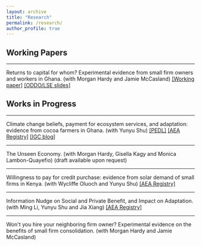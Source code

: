 ```yaml
---
layout: archive
title: "Research"
permalink: /research/
author_profile: true
---
```


Working Papers
------

***

Returns to capital for whom? Experimental evidence from small firm owners and workers in Ghana. (with Morgan Hardy and Jamie McCasland)
<a href="https://www.dropbox.com/scl/fi/zbp2s8shdw1v2xay0ff6r/ReturnsToCapitalForWhom.pdf?rlkey=j7nfhmgha9zuyuss8e9mxayaw&dl=0" target="_blank">[Working paper]</a> 
<a href="https://www.dropbox.com/s/6keyircu63siz3d/SEEFA_ODDO_slides.pdf" target="_blank">[ODDO/LSE slides]</a>


Works in Progress
------

***

Climate change beliefs, payment for ecosystem services, and adaptation: evidence from cocoa farmers in Ghana. (with Yunyu Shu)
<a href="https://pedl.cepr.org/content/propagation-taste-climate-resilience-evidence-cocoa-value-chain-ghana-0" target="_blank">[PEDL]</a>
<a href="https://www.socialscienceregistry.org/trials/11145" target="_blank">[AEA Registry]</a> <a href="https://www.theigc.org/blogs/climate-priorities-developing-countries/understanding-climate-change-beliefs-and-adaptation" target = "_blank">[IGC blog]</a>

***

The Unseen Economy. (with Morgan Hardy, Gisella Kagy and Monica Lambon-Quayefio) 
(draft available upon request)

*** 

Willingness to pay for credit purchase: evidence from solar demand of small firms in Kenya. (with Wycliffe Oluoch and Yunyu Shu)
<a href="https://www.socialscienceregistry.org/trials/13802" target="_blank">[AEA Registry]</a>

***

Information Nudge on Social and Private Benefit, and Impact on Adaptation. (with Ming Li, Yunyu Shu and Jia Xiang)
<a href="https://www.socialscienceregistry.org/trials/13129" target="_blank">[AEA Registry]</a>

***

Won't you hire your neighboring firm owner? Experimental evidence on the benefits of small firm consolidation. (with Morgan Hardy and Jamie McCasland)


